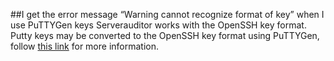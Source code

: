 ##I get the error message “Warning cannot recognize format of key” when I use PuTTYGen keys 
Serverauditor works with the OpenSSH key format. Putty keys may be converted to the OpenSSH key format using PuTTYGen, follow [this link](https://help.cloudforge.com/entries/23248702-Converting-PuTTY-private-keys-to-OpenSSH-format) for more information.